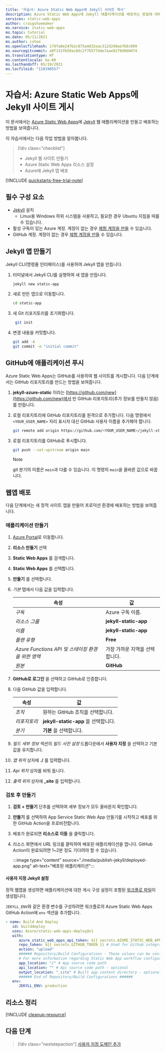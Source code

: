 ```yaml
---
title: '자습서: Azure Static Web Apps에 Jekyll 사이트 게시'
description: Azure Static Web Apps에 Jekyll 애플리케이션을 배포하는 방법에 대해 알아봅니다.
services: static-web-apps
author: craigshoemaker
ms.service: static-web-apps
ms.topic: tutorial
ms.date: 05/11/2021
ms.author: cshoe
ms.openlocfilehash: 179fa0e247b2c875a4d32eac312d240ae768c009
ms.sourcegitcommit: a9f131fb59ac8dc2f7b5774de7aae9279d960d74
ms.translationtype: HT
ms.contentlocale: ko-KR
ms.lasthandoff: 05/19/2021
ms.locfileid: "110190557"
---
```

# <a name="tutorial-publish-a-jekyll-site-to-azure-static-web-apps"></a>자습서: Azure Static Web Apps에 Jekyll 사이트 게시

이 문서에서는 [Azure Static Web Apps](overview.md)에 [Jekyll](https://jekyllrb.com/) 웹 애플리케이션을 만들고 배포하는 방법을 보여줍니다.

이 자습서에서는 다음 작업 방법을 알아봅니다.

> [!div class="checklist"]
>
> - Jekyll 웹 사이트 만들기
> - Azure Static Web Apps 리소스 설정
> - Azure에 Jekyll 앱 배포

[!INCLUDE [quickstarts-free-trial-note](../../includes/quickstarts-free-trial-note.md)]

## <a name="prerequisites"></a>필수 구성 요소

- [Jekyll](https://jekyllrb.com/docs/installation/) 설치
  - Linux용 Windows 하위 시스템을 사용하고, 필요한 경우 Ubuntu 지침을 따를 수 있습니다.
- 활성 구독이 있는 Azure 계정. 계정이 없는 경우 [체험 계정을 만들](https://azure.microsoft.com/free/) 수 있습니다.
- GitHub 계정. 계정이 없는 경우 [체험 계정을 만들](https://github.com/join) 수 있습니다.

## <a name="create-jekyll-app"></a>Jekyll 앱 만들기

Jekyll CLI(명령줄 인터페이스)를 사용하여 Jekyll 앱을 만듭니다.

1. 터미널에서 Jekyll CLI를 실행하여 새 앱을 만듭니다.

   ```bash
   jekyll new static-app
   ```

1. 새로 만든 앱으로 이동합니다.

   ```bash
   cd static-app
   ```

1. 새 Git 리포지토리를 초기화합니다.

   ```bash
    git init
   ```

1. 변경 내용을 커밋합니다.

   ```bash
   git add -A
   git commit -m "initial commit"
   ```

## <a name="push-your-application-to-github"></a>GitHub에 애플리케이션 푸시

Azure Static Web Apps는 GitHub를 사용하여 웹 사이트를 게시합니다. 다음 단계에서는 GitHub 리포지토리를 만드는 방법을 보여줍니다.

1. **jekyll-azure-static** 이라는 [https://github.com/new](https://github.com/new)에서 빈 GitHub 리포지토리(추가 정보를 만들지 않음)를 만듭니다.

1. 로컬 리포지토리에 GitHub 리포지토리를 원격으로 추가합니다. 다음 명령에서 `<YOUR_USER_NAME>` 자리 표시자 대신 GitHub 사용자 이름을 추가해야 합니다.

   ```bash
   git remote add origin https://github.com/<YOUR_USER_NAME>/jekyll-static-app
   ```

1. 로컬 리포지토리를 GitHub로 푸시합니다.

   ```bash
   git push --set-upstream origin main
   ```

   > [!NOTE]
   > git 분기의 이름은 `main`과 다를 수 있습니다. 이 명령의 `main`을 올바른 값으로 바꿉니다.

## <a name="deploy-your-web-app"></a>웹앱 배포

다음 단계에서는 새 정적 사이트 앱을 만들어 프로덕션 환경에 배포하는 방법을 보여줍니다.

### <a name="create-the-application"></a>애플리케이션 만들기

1. [Azure Portal](https://portal.azure.com)로 이동합니다.
1. **리소스 만들기** 선택
1. **Static Web Apps** 를 검색합니다.
1. **Static Web Apps** 를 선택합니다.
1. **만들기** 를 선택합니다.
1. _기본_ 탭에서 다음 값을 입력합니다.

    | 속성 | 값 |
    | --- | --- |
    | _구독_ | Azure 구독 이름. |
    | _리소스 그룹_ | **jekyll-static-app**  |
    | _이름_ | **jekyll-static-app** |
    | _플랜 유형_ | **Free** |
    | _Azure Functions API 및 스테이징 환경을 위한 영역_ | 가장 가까운 지역을 선택합니다. |
    | _원본_ | **GitHub** |

1. **GitHub로 로그인** 을 선택하고 GitHub로 인증합니다.

1. 다음 GitHub 값을 입력합니다.

    | 속성 | 값 |
    | --- | --- |
    | _조직_ | 원하는 GitHub 조직을 선택합니다. |
    | _리포지토리_ | **jekyll-static-app** 을 선택합니다. |
    | _분기_ | **기본** 을 선택합니다. |

1. _빌드 세부 정보_ 섹션의 _빌드 사전 설정_ 드롭다운에서 **사용자 지정** 을 선택하고 기본값을 유지합니다.

1. _앱 위치_ 상자에 **./** 를 입력합니다.

1. _Api 위치_ 상자를 비워 둡니다.

1. _출력 위치_ 상자에 **_site** 를 입력합니다.

### <a name="review-and-create"></a>검토 후 만들기

1. **검토 + 만들기** 단추를 선택하여 세부 정보가 모두 올바른지 확인합니다.

1. **만들기** 를 선택하여 App Service Static Web App 만들기를 시작하고 배포를 위한 GitHub Action을 프로비전합니다.

1. 배포가 완료되면 **리소스로 이동** 을 클릭합니다.

1. 리소스 화면에서 _URL_ 링크를 클릭하여 배포된 애플리케이션을 엽니다. GitHub Action이 완료되려면 1~2분 정도 기다려야 할 수 있습니다.

   :::image type="content" source="./media/publish-jekyll/deployed-app.png" alt-text="배포된 애플리케이션":::

#### <a name="custom-jekyll-settings"></a>사용자 지정 Jekyll 설정

정적 웹앱을 생성하면 애플리케이션에 대한 게시 구성 설정이 포함된 [워크플로 파일](./github-actions-workflow.md)이 생성됩니다.

`JEKYLL_ENV`와 같은 환경 변수를 구성하려면 워크플로의 Azure Static Web Apps GitHub Action에 `env` 섹션을 추가합니다.

```yaml
- name: Build And Deploy
   id: builddeploy
   uses: Azure/static-web-apps-deploy@v1
   with:
      azure_static_web_apps_api_token: ${{ secrets.AZURE_STATIC_WEB_APPS_API_TOKEN }}
      repo_token: ${{ secrets.GITHUB_TOKEN }} # Used for Github integrations (i.e. PR comments)
      action: "upload"
      ###### Repository/Build Configurations - These values can be configured to match you app requirements. ######
      # For more information regarding Static Web App workflow configurations, please visit: https://aka.ms/swaworkflowconfig
      app_location: "/" # App source code path
      api_location: "" # Api source code path - optional
      output_location: "_site" # Built app content directory - optional
      ###### End of Repository/Build Configurations ######
   env:
      JEKYLL_ENV: production
```

## <a name="clean-up-resources"></a>리소스 정리

[!INCLUDE [cleanup-resource](../../includes/static-web-apps-cleanup-resource.md)]

## <a name="next-steps"></a>다음 단계

> [!div class="nextstepaction"]
> [사용자 지정 도메인 추가](custom-domain.md)
